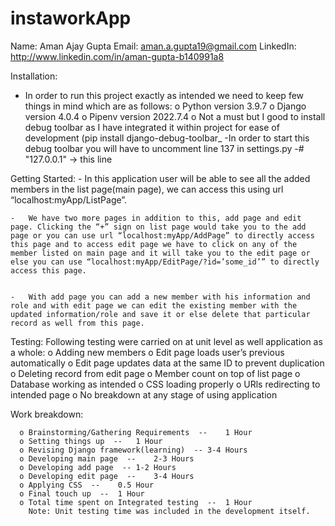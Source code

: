 # instaworkApp

Name: Aman Ajay Gupta
Email: aman.a.gupta19@gmail.com
LinkedIn: http://www.linkedin.com/in/aman-gupta-b140991a8


Installation:
-	In order to run this project exactly as intended we need to keep few things in mind which are as follows:
    o	Python version 3.9.7
    o	Django version 4.0.4
    o	Pipenv version 2022.7.4
    o	Not a must but I good to install debug toolbar as I have integrated it within project for ease of development (pip install django-debug-toolbar_
        -In order to start this debug toolbar you will have to uncomment line 137 in settings.py 
        -# "127.0.0.1" -> this line


Getting Started:
    -	In this application user will be able to see all the added members in the list page(main page), we can access this using url “localhost:myApp/ListPage”.

    -	We have two more pages in addition to this, add page and edit page. Clicking the “+” sign on list page would take you to the add page or you can use url “localhost:myApp/AddPage” to directly access this page and to access edit page we have to click on any of the member listed on main page and it will take you to the edit page or else you can use “localhost:myApp/EditPage/?id=’some_id’” to directly access this page.


    -	With add page you can add a new member with his information and role and with edit page we can edit the existing member with the updated information/role and save it or else delete that particular record as well from this page.


Testing:
Following testing were carried on at unit level as well application as a whole:
      o	Adding new members
      o	Edit page loads user’s previous automatically
      o	Edit page updates data at the same ID to prevent duplication
      o	Deleting record from edit page
      o	Member count on top of list page
      o	Database working as intended
      o	CSS loading properly
      o	URls redirecting to intended page
      o	No breakdown at any stage of using application
      
      
Work breakdown:

      o Brainstorming/Gathering Requirements  --	1 Hour
      o Setting things up  --	1 Hour
      o Revising Django framework(learning)  --	3-4 Hours
      o Developing main page  --	2-3 Hours
      o Developing add page  --	1-2 Hours
      o Developing edit page  --	3-4 Hours
      o Applying CSS  --	0.5 Hour
      o Final touch up  --	1 Hour
      o Total time spent on Integrated testing  --	1 Hour
        Note: Unit testing time was included in the development itself.

